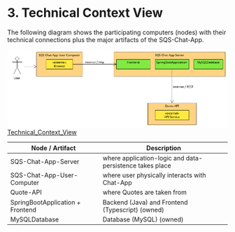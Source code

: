 # 3. Technical Context View

The following diagram shows the participating computers (nodes) with their technical connections plus the major artifacts of the SQS-Chat-App.

![Technical_Context_View](Files/3/Technical_Context_View.png)
[Technical_Context_View](Files/3/Technical_Context_View.uxf)

| Node / Artifact                  | Description                                              |
|----------------------------------|----------------------------------------------------------|
| SQS-Chat-App-Server              | where application-logic and data-persistence takes place |
| SQS-Chat-App-User-Computer       | where user physically interacts with Chat-App            |
| Quote-API                        | where Quotes are taken from                              |
| SpringBootApplication + Frontend | Backend (Java) and Frontend (Typescript) (owned)         |
| MySQLDatabase                    | Database (MySQL) (owned)                                 |